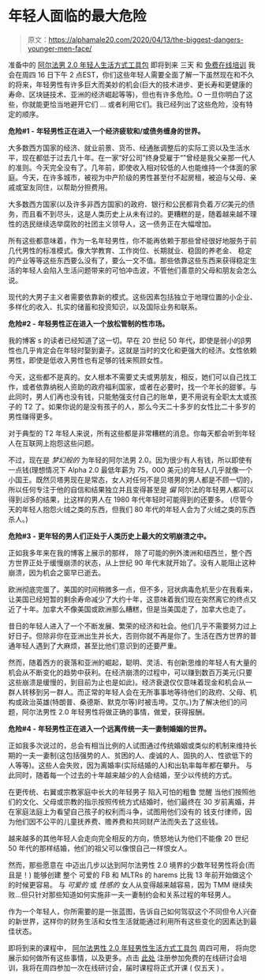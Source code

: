 # 年轻人面临的最大危险

> 原文：<https://alphamale20.com/2020/04/13/the-biggest-dangers-younger-men-face/>

准备中的 [阿尔法男 2.0 年轻人生活方式工具包](https://alphamale20.krtra.com/t/4mwi7ls5Jy9c?tracking_id1=XXX&tracking_id2=XXX&cpc=X.XX) 即将到来 三天 和 [免费在线培训](https://alphamale20.krtra.com/t/4mwi7ls5Jy9c?tracking_id1=XXX&tracking_id2=XXX&cpc=X.XX) 我会在周四 16 日下午 2 点EST，你们这些年轻人需要全面了解一下虽然现在和不久的将来，年轻男性有许多巨大而美妙的机会(巨大的技术进步、更长寿和更健康的寿命、区块链技术、亚洲的经济崛起等等)，但也有许多危险。O 一旦你明白了这些，你就能更恰当地避开它们 … 或者利用它们。我已经列出了这些危险，没有特定的顺序。

**危险#1 -** **年轻男性正在进入一个经济疲软和/或债务缠身的世界。**

大多数西方国家的经济、就业前景、货币、经通胀调整后的实际工资以及生活水平，现在都低于过去几十年。在一家“好公司”终身受雇于“”曾经是我父亲那一代人的准则。今天完全没有了。几年前，即使收入相对较低的人也能维持一个体面的家庭。今天，在许多城市，被视为中产阶级的男性甚至付不起房租，被迫与父母、亲戚或室友同住，以帮助分担费用。

大多数西方国家(以及许多非西方国家)的政府、银行和公民都背负着*万亿*美元的债务，而且看不到尽头，这是人类历史上从未有过的。更糟糕的是，随着越来越不理性的选民继续选举腐败的社团主义领导人，这一债务正在大幅增加。

所有这些都意味着，作为一名年轻男性，你不能再依赖于那些曾经很好地服务于前几代男性的标准模式。像大学教育、工作岗位、长期就业、稳固的养老金、 稳定的产业等等这些东西要么没有了，要么一文不值。那些依靠这些东西来获得稳定生活的年轻人会陷入生活问题带来的可怕冲击波，不管他们善意的父母和朋友会怎么说。

现代的大男子主义者需要依靠新的模式。这些因素包括独立于地理位置的小企业、多样化的收入、扎实的储蓄和投资知识，以及国际业务和联系。

**危险#2 -** **年轻男性正在进入一个放松管制的性市场。**

我的博客 s 的读者已经知道了这一切。早在 20 世纪 50 年代，即使是弱小的β男性也几乎肯定会在年轻时娶到妻子。这就是当时的文化和更强大的经济。女性依赖男性，即使是低收入男性也有足够的钱来照顾女性。

今天，这些都不是真的。女人根本不需要丈夫或男朋友，相反，她们可以自己找工作，或者依靠纳税人资助的政府福利国家，或者在必要时，找一个年长的甜爹。与此同时，男人们再也没有钱，只能勉强支付自己的账单，更不用说有全职太太或孩子的 T2 了。如果你说的是没有孩子的人，那么今天二十多岁的女性比二十多岁的男性赚得更多。

对于典型的 T2 年轻人来说，所有这些都是非常糟糕的消息。你每天都会听到年轻人在互联网上抱怨这些问题。

不过，现在是 *梦幻般的* 为年轻的阿尔法男 2.0。因为很少有人有钱，所以即使有一点钱(理想情况下 Alpha 2.0 最低年薪为 75，000 美元)的年轻人几乎就像一个小国王。既然贝塔男现在是常态，女人对任何不是贝塔男的男人都是不顾一切的，所以任何专注于他的自信和结果独立并且变得甚至是 *偏* 阿尔法的年轻男人都可以得到*远*多的结果，比这样的男人在 1980 年代年轻时可能得到的还要多。 (尽管今天的年轻人抱怨火绒之类的东西，但我们 80 年代的年轻人会为了火绒之类的东西杀人。)

**危险#3 -** **更年轻的男人们正处于人类历史上最大的文明崩溃之中。**

正如我多年来在我的博客上展示的那样， 除了可能的例外澳洲和纽西兰，整个西方世界正处于缓慢崩溃的状态，从上世纪 90 年代末就开始了。没有人能阻止这种崩溃，因为机会之窗早已逝去。

欧洲彻底完蛋了。美国的时间稍微多一点，但不多，冠状病毒危机至少在我看来，让美国已经短暂的剩余寿命减少了大约十年，这意味着我们现在突然离它的终点又近了十年。加拿大不像美国或欧洲那么糟糕，但是当美国走了，加拿大也走了。

昔日的年轻人进入了一个不断发展、繁荣的经济和社会。他们几乎不需要努力过上好日子。但除非你在亚洲出生并长大，否则你就不再是你了。生活在西方世界的普通年轻人遇到了大麻烦，甚至比他们意识到的还要严重。

然而，随着西方的衰落和亚洲的崛起，聪明、灵活、有创新思维的年轻人有大量的机会从不断变化的趋势中获利。在经济崩溃的过程中，可以赚到数百万美元(只要这些崩溃是缓慢的，到目前为止也是如此)。经济衰退仅仅意味着现金和机会从一群人转移到另一群人。而正常的年轻人会在无所事事地等待他们的政府、父母、机构或政治英雄(特朗普、桑德斯、默克尔等)时被击垮。艾尔。)为了解决他们的问题，阿尔法男性 2.0 年轻男性将做正确的事情，做爱，获得报酬。

**危险#4 -** **年轻男性正在进入一个远离传统一夫一妻制婚姻的世界。**

正如我多次说过的，总会有相当比例的人试图通过传统婚姻或类似的机制来维持长期的一夫一妻制(这包括强势的人、贫困的人、虔诚的人、固执的人、性欲低下的人等等)。这些人会失败，因为离婚率(实际结婚的人)和出轨率每年都在攀升。 与此同时，随着每一个过去的十年越来越少的人会结婚，至少以传统的方式。

在更传统、右翼或宗教家庭中长大的年轻男子 陷入可怕的粗鲁 觉醒 当他们按照他们的文化、父母或宗教的指示按照传统方式结婚时，他们最终在 30 岁前离婚，并在家庭法庭上为看望自己孩子的权利而斗争，试图用他们没有的 钱支付律师，因为他们因不公平的儿童抚养费、赡养费和共同财产法而失去了这些钱。

越来越多的其他年轻人会走向完全相反的方向，愤怒地认为他们不能像 20 世纪 50 年代的那样结婚，他们的祖父可以像恨自己一样恨女人。

然而，那些愿意在 中迈出几步以达到阿尔法男性 2.0 境界的少数年轻男性将会(而且是！) 能够创建 整个 可爱的 FB 和 MLTRs 的 harems 比我 13 年前开始做这个的时候更容易。 与 *可爱的* 或 *性感的* 女人从变得越来越容易，因为 TMM 继续失败…但只针对那些知道如何实施非一夫一妻制约会和关系过程的年轻男人。

作为一个年轻人，你所需要的是一张蓝图，告诉自己如何驾驭这个不同但令人兴奋的新世界，这样你的财务生活和女性生活就能通过利用所有这些变化的因素达到最佳状态。

即将到来的课程中， [阿尔法男性 2.0 年轻男性生活方式工具包](https://alphamale20.krtra.com/t/4mwi7ls5Jy9c?tracking_id1=XXX&tracking_id2=XXX&cpc=X.XX) 周四可用， 将向您展示如何做所有这些事情，以及更多。点击 [此处](https://alphamale20.krtra.com/t/4mwi7ls5Jy9c?tracking_id1=XXX&tracking_id2=XXX&cpc=X.XX) 注册参加免费的在线研讨会培训，我将在周四参加一次在线研讨会，届时课程将正式开课 ( 仅五天 ) 。